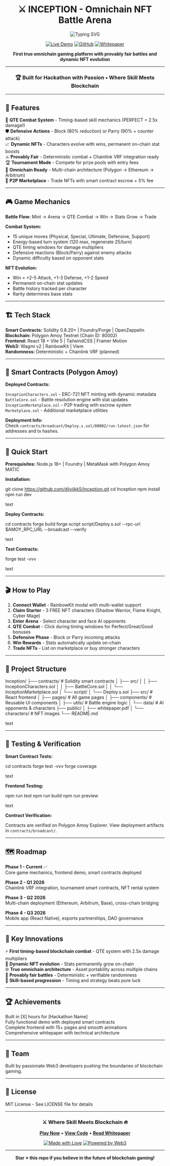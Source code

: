 <div align="center">

# ⚔️ INCEPTION - Omnichain NFT Battle Arena

<img src="https://readme-typing-svg.herokuapp.com?font=Orbitron&weight=900&size=35&duration=3000&pause=1000&color=00FFFF&center=true&vCenter=true&width=600&lines=OMNICHAIN+BATTLE+ARENA;PROVABLY+FAIR+COMBAT;DYNAMIC+NFT+EVOLUTION" alt="Typing SVG" />

[![Live Demo](https://img.shields.io/badge/🎮_PLAY_NOW-00FFFF?style=for-the-badge&logo=vercel&logoColor=white)](https://inception-arena.vercel.app)
[![GitHub](https://img.shields.io/badge/VIEW_CODE-181717?style=for-the-badge&logo=github&logoColor=white)](https://github.com/diiviikk5/Inception)
[![Whitepaper](https://img.shields.io/badge/READ_DOCS-FF00FF?style=for-the-badge&logo=readthedocs&logoColor=white)](https://github.com/diiviikk5/Inception/blob/main/public/whitepaper.pdf)

**First true omnichain gaming platform with provably fair battles and dynamic NFT evolution**

---

### 🏆 Built for Hackathon with Passion • Where Skill Meets Blockchain

</div>

---

## 🌟 Features

🎯 **QTE Combat System** - Timing-based skill mechanics (PERFECT = 2.5x damage!)  
🛡️ **Defensive Actions** - Block (80% reduction) or Parry (90% + counter attack)  
📈 **Dynamic NFTs** - Characters evolve with wins, permanent on-chain stat boosts  
⚔️ **Provably Fair** - Deterministic combat + Chainlink VRF integration ready  
🏆 **Tournament Mode** - Compete for prize pools with entry fees  
🔗 **Omnichain Ready** - Multi-chain architecture (Polygon → Ethereum → Arbitrum)  
🎨 **P2P Marketplace** - Trade NFTs with smart contract escrow + 5% fee  

---

## 🎮 Game Mechanics

**Battle Flow:** Mint → Arena → QTE Combat → Win → Stats Grow → Trade

**Combat System:**
- 15 unique moves (Physical, Special, Ultimate, Defensive, Support)
- Energy-based turn system (120 max, regenerate 25/turn)
- QTE timing windows for damage multipliers
- Defensive reactions (Block/Parry) against enemy attacks
- Dynamic difficulty based on opponent stats

**NFT Evolution:**
- Win = +2-5 Attack, +1-3 Defense, +1-2 Speed
- Permanent on-chain stat updates
- Battle history tracked per character
- Rarity determines base stats

---

## 🏗️ Tech Stack

**Smart Contracts:** Solidity 0.8.20+ | Foundry/Forge | OpenZeppelin  
**Blockchain:** Polygon Amoy Testnet (Chain ID: 80002)  
**Frontend:** React 18 + Vite 5 | TailwindCSS | Framer Motion  
**Web3:** Wagmi v2 | RainbowKit | Viem  
**Randomness:** Deterministic + Chainlink VRF (planned)  

---

## 📜 Smart Contracts (Polygon Amoy)

**Deployed Contracts:**

`InceptionCharacters.sol` - ERC-721 NFT minting with dynamic metadata  
`BattleCore.sol` - Battle resolution engine with stat updates  
`InceptionMarketplace.sol` - P2P trading with escrow system  
`Marketplace.sol` - Additional marketplace utilities  

**Deployment Info:**  
Check `contracts/broadcast/Deploy.s.sol/80002/run-latest.json` for addresses and tx hashes.

---

## 🚀 Quick Start

**Prerequisites:** Node.js 18+ | Foundry | MetaMask with Polygon Amoy MATIC

**Installation:**

git clone https://github.com/diiviikk5/Inception.git
cd Inception
npm install
npm run dev

text

**Deploy Contracts:**

cd contracts
forge build
forge script script/Deploy.s.sol --rpc-url $AMOY_RPC_URL --broadcast --verify

text

**Test Contracts:**

forge test -vvv

text

---

## 🎬 How to Play

1. **Connect Wallet** - RainbowKit modal with multi-wallet support
2. **Claim Starter** - 3 FREE NFT characters (Shadow Warrior, Flame Knight, Cyber Mage)
3. **Enter Arena** - Select character and face AI opponents
4. **QTE Combat** - Click during timing windows for Perfect/Great/Good bonuses
5. **Defensive Phase** - Block or Parry incoming attacks
6. **Win Rewards** - Stats automatically update on-chain
7. **Trade NFTs** - List on marketplace or buy stronger characters

---

## 📂 Project Structure

Inception/
├── contracts/ # Solidity smart contracts
│ ├── src/
│ │ ├── InceptionCharacters.sol
│ │ ├── BattleCore.sol
│ │ └── InceptionMarketplace.sol
│ └── script/
│ └── Deploy.s.sol
├── src/ # React frontend
│ ├── pages/ # All game pages
│ ├── components/ # Reusable UI components
│ ├── utils/ # Battle engine logic
│ └── data/ # AI opponents & characters
├── public/
│ ├── whitepaper.pdf
│ └── characters/ # NFT images
└── README.md

text

---

## 🧪 Testing & Verification

**Smart Contract Tests:**

cd contracts
forge test -vvv
forge coverage

text

**Frontend Testing:**

npm run test
npm run build
npm run preview

text

**Contract Verification:**

Contracts are verified on Polygon Amoy Explorer. View deployment artifacts in `contracts/broadcast/`.

---

## 🗺️ Roadmap

**Phase 1 - Current** ✅  
Core game mechanics, frontend demo, smart contracts deployed

**Phase 2 - Q1 2026**  
Chainlink VRF integration, tournament smart contracts, NFT rental system

**Phase 3 - Q2 2026**  
Multi-chain deployment (Ethereum, Arbitrum, Base), cross-chain bridging

**Phase 4 - Q3 2026**  
Mobile app (React Native), esports partnerships, DAO governance

---

## 🎯 Key Innovations

⚡ **First timing-based blockchain combat** - QTE system with 2.5x damage multipliers  
🔮 **Dynamic NFT evolution** - Stats permanently grow on-chain  
🌐 **True omnichain architecture** - Asset portability across multiple chains  
🎲 **Provably fair battles** - Deterministic + verifiable randomness  
💎 **Skill-based progression** - Timing and strategy beats pure luck  

---

## 🏆 Achievements

Built in [X] hours for [Hackathon Name]  
Fully functional demo with deployed smart contracts  
Complete frontend with 15+ pages and smooth animations  
Comprehensive whitepaper with technical architecture  

---

## 👥 Team

Built by passionate Web3 developers pushing the boundaries of blockchain gaming.

---

## 📄 License

MIT License - See LICENSE file for details

---

<div align="center">

### ⚔️ Where Skill Meets Blockchain 🔥

**[Play Now](https://inception-arena.vercel.app)** • **[View Code](https://github.com/diiviikk5/Inception)** • **[Read Whitepaper](https://github.com/diiviikk5/Inception/blob/main/public/whitepaper.pdf)**

[![Made with Love](https://img.shields.io/badge/MADE_WITH-❤️-FF00FF?style=for-the-badge)](https://github.com/diiviikk5/Inception)
[![Powered by Web3](https://img.shields.io/badge/POWERED_BY-WEB3-00FFFF?style=for-the-badge&logo=ethereum&logoColor=white)](https://polygon.technology/)

---

**Star ⭐ this repo if you believe in the future of blockchain gaming!**

</div>
